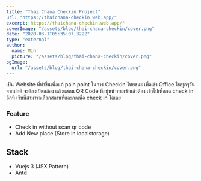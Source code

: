 ```yaml
---
title: "Thai Chana Checkin Project"
url: "https://thaichana-checkin.web.app/"
excerpt: https://thaichana-checkin.web.app/"
coverImage: "/assets/blog/thai-chana-checkin/cover.png"
date: "2020-03-1T05:35:07.322Z"
type: "external"
author:
  name: Min
  picture: "/assets/blog/thai-chana-checkin/cover.png"
ogImage:
  url: "/assets/blog/thai-chana-checkin/cover.png"
---
```


เป็น Website ที่ทำขึ้นเพื่อแก้ pain point ในการ Checkin ไทยชนะ เพื่อเข้า Office ในทุกๆวัน จากปกติ จะต้องเปิดกล้อง แล้วแสกน QR Code ที่อยู่หน้าทางเข้าแล้วต้อง เข้าไปเพื่อกด check in อีกที เว็บนี้สามารถเลือกสถานที่และกดเพื่อ check in ได้เลย

### Feature
- Check in without scan qr code
- Add New place (Store in localstorage)

## Stack
- Vuejs 3 (JSX Pattern)
- Antd

